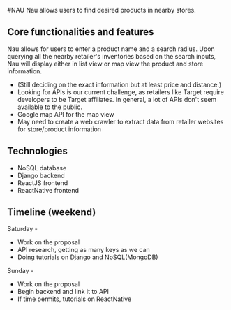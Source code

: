 #NAU
Nau allows users to find desired products in nearby stores.

## Core functionalities and features
Nau allows for users to enter a product name and a search radius. Upon querying all the nearby retailer's inventories based on the search inputs, Nau will display either in list view or map view the product and store information.
- (Still deciding on the exact information but at least price and distance.)
- Looking for APIs is our current challenge, as retailers like Target require developers to be Target affiliates. In general, a lot of APIs don't seem available to the public.
- Google map API for the map view
- May need to create a web crawler to extract data from retailer websites for store/product information


## Technologies
* NoSQL database
* Django backend
* ReactJS frontend
* ReactNative frontend

## Timeline (weekend)

Saturday -
* Work on the proposal
* API research, getting as many keys as we can
* Doing tutorials on Django and NoSQL(MongoDB)

Sunday -
* Work on the proposal
* Begin backend and link it to API
* If time permits, tutorials on ReactNative
